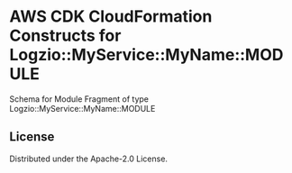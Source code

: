 # AWS CDK CloudFormation Constructs for Logzio::MyService::MyName::MODULE

Schema for Module Fragment of type Logzio::MyService::MyName::MODULE
## License

Distributed under the Apache-2.0 License.